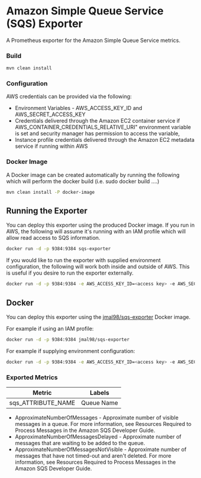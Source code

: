 # Amazon Simple Queue Service (SQS) Exporter

A Prometheus exporter for the Amazon Simple Queue Service metrics.

### Build
```bash
mvn clean install
```

### Configuration
AWS credentials can be provided via the following:

* Environment Variables - AWS_ACCESS_KEY_ID and AWS_SECRET_ACCESS_KEY
* Credentials delivered through the Amazon EC2 container service if AWS_CONTAINER_CREDENTIALS_RELATIVE_URI" environment variable is set and security manager has permission to access the variable,
* Instance profile credentials delivered through the Amazon EC2 metadata service if running within AWS


### Docker Image

A Docker image can be created automatically by running the following which will perform the docker build (i.e. sudo docker build ....)

```bash
mvn clean install -P docker-image
```

## Running the Exporter

You can deploy this exporter using the produced Docker image.  If you run in AWS, the following will assume it's running with an IAM profile which will allow read access to SQS information.

```bash
docker run -d -p 9384:9384 sqs-exporter
```

If you would like to run the exporter with supplied environment configuration, the following will work both inside and outside of AWS.  This is useful if you desire to run the exporter externally.

```bash
docker run -d -p 9384:9384 -e AWS_ACCESS_KEY_ID=<access key> -e AWS_SECRET_ACCESS_KEY=<secret key> sqs-exporter
```

## Docker

You can deploy this exporter using the [jmal98/sqs-exporter](https://hub.docker.com/r/jmal98/sqs-exporter/) Docker image.

For example if using an IAM profile:

```bash
docker run -d -p 9384:9384 jmal98/sqs-exporter
```

For example if supplying environment configuration:

```bash
docker run -d -p 9384:9384 -e AWS_ACCESS_KEY_ID=<access key> -e AWS_SECRET_ACCESS_KEY=<secret key>  jmal98/sqs-exporter
```



### Exported Metrics

| Metric  | Labels |
| ------  | ------ |
| sqs_ATTRIBUTE_NAME | Queue Name |



* ApproximateNumberOfMessages - Approximate number of visible messages in a queue. For more information, see Resources Required to Process Messages in the Amazon SQS Developer Guide.
* ApproximateNumberOfMessagesDelayed - Approximate number of messages that are waiting to be added to the queue.
* ApproximateNumberOfMessagesNotVisible - Approximate number of messages that have not timed-out and aren't deleted. For more information, see Resources Required to Process Messages in the Amazon SQS Developer Guide.
